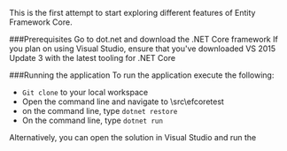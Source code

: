 This is the first attempt to start exploring different features of Entity Framework Core.

###Prerequisites
Go to dot.net and download the .NET Core framework
If you plan on using Visual Studio, ensure that you've downloaded VS 2015 Update 3 with the latest tooling for .NET Core

###Running the application
To run the application execute the following:

- `Git clone` to your local workspace
- Open the command line and navigate to <your workspace>\src\efcoretest
- on the command line, type `dotnet restore`
- On the command line, type `dotnet run`

Alternatively, you can open the solution in Visual Studio and run the 

